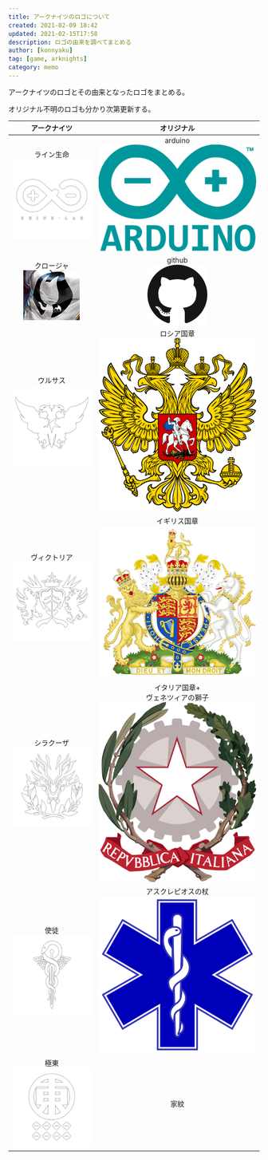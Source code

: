 ```yaml
---
title: アークナイツのロゴについて
created: 2021-02-09 18:42
updated: 2021-02-15T17:58
description: ロゴの由来を調べてまとめる
author: [konnyaku]
tag: [game, arknights]
category: memo
---
```


アークナイツのロゴとその由来となったロゴをまとめる。

オリジナル不明のロゴも分かり次第更新する。

|              アークナイツ              |                        オリジナル                         |
| :------------------------------------: | :-------------------------------------------------------: |
| ライン生命 <br/> ![](./Rhine_Lab.webp) |             arduino <br/> ![](./arduino.png)              |
|  クロージャ　<br> ![](./closure.png)   |               github <br> ![](./github.png)               |
|    ウルサス <br> ![](./Ursus.webp)     |             ロシア国章 <br> ![](./russia.png)             |
| ヴィクトリア <br> ![](./Victoria.webp) |              イギリス国章 <br> ![](./uk.png)              |
|  シラクーザ <br> ![](./Siracusa.webp)  | イタリア国章+<br>ヴェネツィアの獅子 <br> ![](./Italy.png) |
|    使徒 <br> ![](./Followers.webp)     |       アスクレピオスの杖<br>![](./star_of_life.png)       |
|      極東<br>![](./Higashi.webp)       |                         家紋<br>                          |
